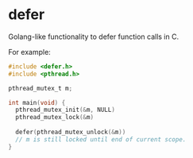 # defer
Golang-like functionality to defer function calls in C.

For example:
```c
#include <defer.h>
#include <pthread.h>

pthread_mutex_t m;

int main(void) {
  pthread_mutex_init(&m, NULL)
  pthread_mutex_lock(&m)
  
  defer(pthread_mutex_unlock(&m))
  // m is still locked until end of current scope.
}
```
